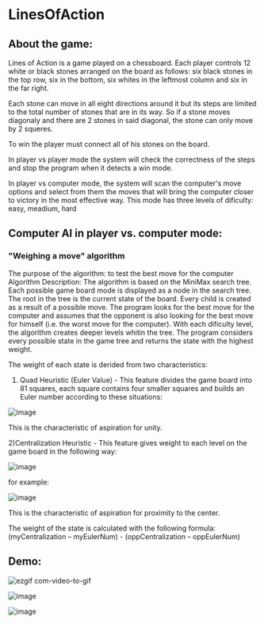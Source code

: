 # LinesOfAction
## About the game:
Lines of Action is a game played on a chessboard. Each player controls 12 white or black stones arranged on the board as follows: six black stones in the top row, six in the bottom, six whites in the leftmost column and six in the far right.

Each stone can move in all eight directions around it but its steps are limited to the total number of stones that are in its way.
So if a stone moves diagonaly and there are 2 stones in said diagonal, the stone can only move by 2 squeres.

To win the player must connect all of his stones on the board.

In player vs player mode the system will check the correctness of the steps and stop the program when it detects a win mode.

In player vs computer mode, the system will scan the computer's move options and select from them the moves that will bring the computer closer to victory in the most effective way.
This mode has three levels of dificulty: easy, meadium, hard

## Computer AI in player vs. computer mode:
### "Weighing a move" algorithm
The purpose of the algorithm: to test the best move for the computer
Algorithm Description: The algorithm is based on the MiniMax search tree. Each possible game board mode is displayed as a node in the search tree. The root in the tree is the current state of the board. Every child is created as a result of a possible move.
The program looks for the best move for the computer and assumes that the opponent is also looking for the best move for himself (i.e. the worst move for the computer).
With each dificulty level, the algorithm creates deeper levels whitin the tree.
The program considers every possible state in the game tree and returns the state with the highest weight.

The weight of each state is derided from two characteristics:
1) Quad Heuristic (Euler Value) - This feature divides the game board into 81 squares, each square contains four smaller squares and builds an Euler number according to these situations:

![image](https://user-images.githubusercontent.com/41550958/111065483-bcbda880-84c2-11eb-843a-9323d712e620.png)

This is the characteristic of aspiration for unity.

2)Centralization Heuristic - This feature gives weight to each level on the game board in the following way:

![image](https://user-images.githubusercontent.com/41550958/111065572-2938a780-84c3-11eb-98b1-e64d849803a7.png)

  for example:
  
  ![image](https://user-images.githubusercontent.com/41550958/111065610-4b322a00-84c3-11eb-8958-581dbc18f8d0.png)

This is the characteristic of aspiration for proximity to the center. 


The weight of the state is calculated with the following formula:
 (myCentralization – myEulerNum) - (oppCentralization – oppEulerNum)
 
## Demo:

![ezgif com-video-to-gif](https://user-images.githubusercontent.com/41550958/111066073-d14f7000-84c5-11eb-8987-f159d7e8566f.gif)


![image](https://user-images.githubusercontent.com/41550958/111065894-dbbd3a00-84c4-11eb-9e72-b283000447c3.png)

![image](https://user-images.githubusercontent.com/41550958/111066041-a9f8a300-84c5-11eb-87c4-b4882c493ee9.png)

